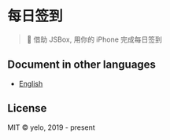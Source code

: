 # 每日签到
> :calendar: 借助 JSBox, 用你的 iPhone 完成每日签到

## Document in other languages
- [English](./readme-en.md)

## License
MIT &copy; yelo, 2019 - present
